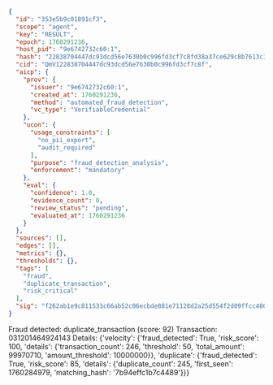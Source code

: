 ```json
{
  "id": "353e5b9c01891cf3",
  "scope": "agent",
  "key": "RESULT",
  "epoch": 1760291236,
  "host_pid": "9e6742732c60:1",
  "hash": "22838704447dc93dcd56e7630b0c996fd3cf7c8fd38a37ce629c8b7613c1c588",
  "cid": "QmV122838704447dc93dcd56e7630b0c996fd3cf7c8f",
  "aicp": {
    "prov": {
      "issuer": "9e6742732c60:1",
      "created_at": 1760291236,
      "method": "automated_fraud_detection",
      "vc_type": "VerifiableCredential"
    },
    "ucon": {
      "usage_constraints": [
        "no_pii_export",
        "audit_required"
      ],
      "purpose": "fraud_detection_analysis",
      "enforcement": "mandatory"
    },
    "eval": {
      "confidence": 1.0,
      "evidence_count": 0,
      "review_status": "pending",
      "evaluated_at": 1760291236
    }
  },
  "sources": [],
  "edges": [],
  "metrics": {},
  "thresholds": {},
  "tags": [
    "fraud",
    "duplicate_transaction",
    "risk_critical"
  ],
  "sig": "f262ab1e9c811533c66ab52c06ecbde881e71128d2a25d554f2d09ffcc4804b8"
}
```

Fraud detected: duplicate_transaction (score: 92)
Transaction: 031201464924143
Details: {'velocity': {'fraud_detected': True, 'risk_score': 100, 'details': {'transaction_count': 246, 'threshold': 50, 'total_amount': 99970710, 'amount_threshold': 10000000}}, 'duplicate': {'fraud_detected': True, 'risk_score': 85, 'details': {'duplicate_count': 245, 'first_seen': 1760284979, 'matching_hash': '7b94effc1b7c4489'}}}